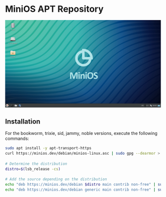 # MiniOS APT Repository
[![MiniOS](images/minios.png)](https://minios.dev)

## Installation
For the bookworm, trixie, sid, jammy, noble versions, execute the following commands:

```bash
sudo apt install -y apt-transport-https
curl https://minios.dev/debian/minios-linux.asc | sudo gpg --dearmor > /etc/apt/trusted.gpg.d/minios-linux.gpg

# Determine the distribution
distro=$(lsb_release -cs)

# Add the source depending on the distribution
echo "deb https://minios.dev/debian $distro main contrib non-free" | sudo tee /etc/apt/sources.list.d/minios-linux.list
echo "deb https://minios.dev/debian generic main contrib non-free" | sudo tee -a /etc/apt/sources.list.d/minios-linux.list
```
